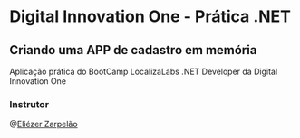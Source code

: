 # Digital Innovation One - Prática .NET

## Criando uma APP de cadastro em memória

Aplicação prática do BootCamp LocalizaLabs .NET Developer da Digital Innovation One

### Instrutor

@[Eliézer Zarpelão](https://github.com/elizarp)

